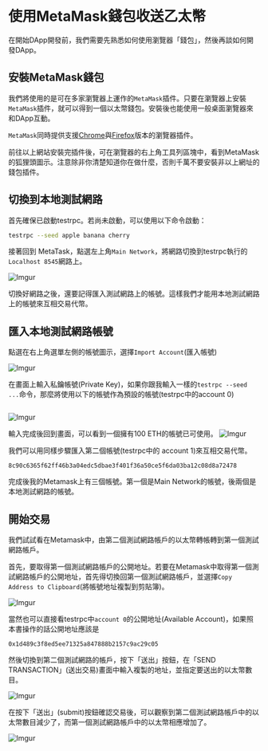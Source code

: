 # 使用MetaMask錢包收送乙太幣

在開始DApp開發前，我們需要先熟悉如何使用瀏覽器「錢包」，然後再談如何開發DApp。

## 安裝MetaMask錢包

我們將使用的是可在多家瀏覽器上運作的`MetaMask`插件。只要在瀏覽器上安裝`MetaMask`插件，就可以得到一個以太幣錢包。安裝後也能使用一般桌面瀏覽器來和DApp互動。

`MetaMask`同時提供支援[Chrome](https://chrome.google.com/webstore/detail/metamask/nkbihfbeogaeaoehlefnkodbefgpgknn)與[Firefox](https://addons.mozilla.org/en-US/firefox/addon/ether-metamask/)版本的瀏覽器插件。

前往以上網站安裝完插件後，可在瀏覽器的右上角工具列區塊中，看到MetaMask的狐狸頭圖示。注意除非你清楚知道你在做什麼，否則千萬不要安裝非以上網址的錢包插件。

## 切換到本地測試網路

首先確保已啟動testrpc。若尚未啟動，可以使用以下命令啟動：

```sh
testrpc --seed apple banana cherry
```

接著回到 MetaTask，點選左上角`Main Network`，將網路切換到testrpc執行的`Localhost 8545`網路上。

![Imgur](https://i.imgur.com/32rikcB.png)

切換好網路之後，還要記得匯入測試網路上的帳號。這樣我們才能用本地測試網路上的帳號來互相交易代幣。

## 匯入本地測試網路帳號

點選在右上角選單左側的帳號圖示，選擇`Import Account`(匯入帳號)

![Imgur](https://i.imgur.com/0aY0n1s.png)

在畫面上輸入私鑰帳號(Private Key)，如果你跟我輸入一樣的`testrpc --seed ...`命令，那麼將使用以下的帳號作為預設的帳號(testrpc中的account 0)

``` bea70301d065cf7946f25251c73dbfff93d4320715e43bdc0d5087553074cb64
```

![Imgur](https://i.imgur.com/ZBBVDMF.png)

輸入完成後回到畫面，可以看到一個擁有100 ETH的帳號已可使用。
![Imgur](https://i.imgur.com/uwKB3tD.png)

我們可以用同樣步驟匯入第二個帳號(testrpc中的 account 1)來互相交易代幣。

```
8c90c6365f62ff46b3a04edc5dbae3f401f36a50ce5f6da03ba12c08d8a72478
```

完成後我的Metamask上有三個帳號。第一個是Main Network的帳號，後兩個是本地測試網路的帳號。

## 開始交易

我們試試看在Metamask中，由第二個測試網路帳戶的以太幣轉帳轉到第一個測試網路帳戶。

首先，要取得第一個測試網路帳戶的公開地址。若要在Metamask中取得第一個測試網路帳戶的公開地址，首先得切換回第一個測試網路帳戶，並選擇`Copy Address to Clipboard`(將帳號地址複製到剪貼簿)。

![Imgur](https://i.imgur.com/gbihVdp.png)

當然也可以直接看testrpc中`account 0`的公開地址(Available Account)，如果照本書操作的話公開地址應該是

```
0x1d489c3f8ed5ee71325a847888b2157c9ac29c05
```

然後切換到第二個測試網路的帳戶，按下「送出」按鈕，在「SEND TRANSACTION」(送出交易)畫面中輸入複製的地址，並指定要送出的以太幣數目。

![Imgur](https://i.imgur.com/Hwuqzj5.png)

在按下「送出」(submit)按鈕確認交易後，可以觀察到第二個測試網路帳戶中的以太幣數目減少了，而第一個測試網路帳戶中的以太幣相應增加了。

![Imgur](https://i.imgur.com/H2dix6h.png)
